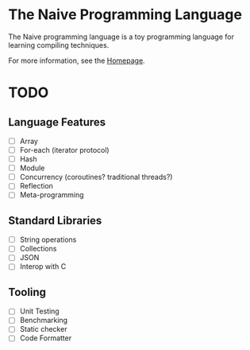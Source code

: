 # The Naive Programming Language

The Naive programming language is a toy programming language for learning compiling techniques.

For more information, see the [Homepage](naive-lang.github.io).

# TODO

## Language Features

- [ ] Array
- [ ] For-each (iterator protocol)
- [ ] Hash
- [ ] Module
- [ ] Concurrency (coroutines? traditional threads?)
- [ ] Reflection
- [ ] Meta-programming

## Standard Libraries

- [ ] String operations
- [ ] Collections
- [ ] JSON
- [ ] Interop with C

## Tooling

- [ ] Unit Testing
- [ ] Benchmarking
- [ ] Static checker
- [ ] Code Formatter
